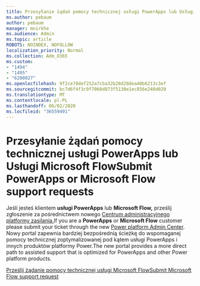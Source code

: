 ```yaml
---
title: Przesyłanie żądań pomocy technicznej usługi PowerApps lub Usługi Microsoft Flow
ms.author: pebaum
author: pebaum
manager: mnirkhe
ms.audience: Admin
ms.topic: article
ROBOTS: NOINDEX, NOFOLLOW
localization_priority: Normal
ms.collection: Adm_O365
ms.custom:
- "1494"
- "1495"
- "6200027"
ms.openlocfilehash: 9f2ce78def252a7cba32b28d28dea40b6213c3ef
ms.sourcegitcommit: bc7d6f4f3c9f7060d073f5130e1ec856e248d020
ms.translationtype: MT
ms.contentlocale: pl-PL
ms.lasthandoff: 06/02/2020
ms.locfileid: "36559491"
---
```

# <a name="submit-powerapps-or-microsoft-flow-support-requests"></a><span data-ttu-id="ea84c-102">Przesyłanie żądań pomocy technicznej usługi PowerApps lub Usługi Microsoft Flow</span><span class="sxs-lookup"><span data-stu-id="ea84c-102">Submit PowerApps or Microsoft Flow support requests</span></span>

<span data-ttu-id="ea84c-103">Jeśli jesteś klientem **usługi PowerApps** lub **Microsoft Flow,** prześlij zgłoszenie za pośrednictwem nowego [Centrum administracyjnego platformy zasilania.](https://admin.powerplatform.microsoft.com/support?newTicket&product=15819)</span><span class="sxs-lookup"><span data-stu-id="ea84c-103">If you are a **PowerApps** or **Microsoft Flow** customer please submit your ticket through the new [Power platform Admin Center](https://admin.powerplatform.microsoft.com/support?newTicket&product=15819).</span></span> <span data-ttu-id="ea84c-104">Nowy portal zapewnia bardziej bezpośrednią ścieżkę do wspomaganej pomocy technicznej zoptymalizowanej pod kątem usługi PowerApps i innych produktów platformy Power.</span><span class="sxs-lookup"><span data-stu-id="ea84c-104">The new portal provides a more direct path to assisted support that is optimized for PowerApps and other Power platform products.</span></span>

[<span data-ttu-id="ea84c-105">Prześlij żądanie pomocy technicznej usługi Microsoft Flow</span><span class="sxs-lookup"><span data-stu-id="ea84c-105">Submit Microsoft Flow support request</span></span>](https://admin.powerplatform.microsoft.com/support?newTicket&product=Flow)